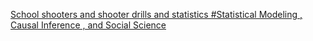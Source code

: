 [School shooters and shooter drills and statistics   #Statistical Modeling , Causal Inference , and Social Science](https://qi.tc/qi/113014)